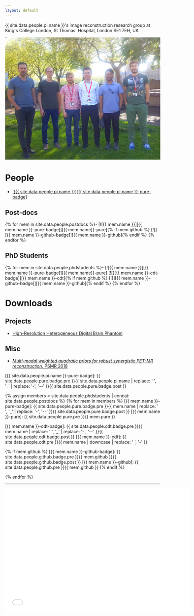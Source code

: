 ```yaml
---
layout: default
---
```


{{ site.data.people.pi.name }}'s image reconstruction research group at <br/>
King's College London, St Thomas' Hospital, London SE1&nbsp;7EH, UK

![](images/group.jpg)

# People

- [![{{ site.data.people.pi.name }}][{{ site.data.people.pi.name }}-pure-badge]](#pure-ajr14)

## Post-docs

{% for mem in site.data.people.postdocs %}- [![{{ mem.name }}][{{ mem.name }}-pure-badge]][{{ mem.name}}-pure]{% if mem.github %}
  [![][{{ mem.name }}-github-badge]][{{ mem.name }}-github]{% endif %}
{% endfor %}

## PhD Students

{% for mem in site.data.people.phdstudents %}- [![{{ mem.name }}][{{ mem.name }}-pure-badge]][{{ mem.name}}-pure]
  [![][{{ mem.name }}-cdt-badge]][{{ mem.name }}-cdt]{% if mem.github %}
  [![][{{ mem.name }}-github-badge]][{{ mem.name }}-github]{% endif %}
{% endfor %}

# Downloads

## Projects

- [High-Resolution Heterogeneous Digital Brain Phantom][brain_phantom]

[brain_phantom]: ./brain_phantom/ "downloadable digital brain phantom"

## Misc

- [*Multi-modal weighted quadratic priors for robust synergistic PET-MR reconstruction*, PSMR 2018](https://www.youtube.com/watch?v=cbuncWC6oKc)

[{{ site.data.people.pi.name }}-pure-badge]: {{ site.data.people.pure.badge.pre }}{{ site.data.people.pi.name | replace: ' ', '_' | replace: '-', '--' }}{{ site.data.people.pure.badge.post }}

{% assign members = site.data.people.phdstudents | concat: site.data.people.postdocs %}
{% for mem in members %}
[{{ mem.name }}-pure-badge]: {{ site.data.people.pure.badge.pre }}{{ mem.name | replace: ' ', '_' | replace: '-', '--' }}{{ site.data.people.pure.badge.post }}
[{{ mem.name }}-pure]: {{ site.data.people.pure.pre }}{{ mem.pure }}

[{{ mem.name }}-cdt-badge]:  {{ site.data.people.cdt.badge.pre }}{{ mem.name | replace: ' ', '_' | replace: '-', '--' }}{{ site.data.people.cdt.badge.post }}
[{{ mem.name }}-cdt]: {{ site.data.people.cdt.pre }}{{ mem.name | downcase | replace: ' ', '-' }}

{% if mem.github %}
[{{ mem.name }}-github-badge]: {{ site.data.people.github.badge.pre }}{{ mem.github }}{{ site.data.people.github.badge.post }}
[{{ mem.name }}-github]: {{ site.data.people.github.pre }}{{ mem.github }}
{% endif %}

{% endfor %}

----

<!--https://codegena.com/generator/iframe-code-generator-->
<div id="pure-ajr14" class="codegena_iframe"><iframe
 src="{{ site.data.people.pure.pre }}{{ site.data.people.pi.pure }}"
 style="background:url('//codegena.com/wp-content/uploads/2015/09/loading.gif') white center center no-repeat;border:0px;"
 height="400" width="600" sandbox=""></iframe></div>

